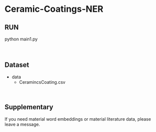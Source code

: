 # Ceramic-Coatings-NER


## RUN<br>
python main1.py
<br>
<br>
<br>


## Dataset<br>
* data
    * CeramincsCoating.csv 
<br>


## Supplementary<br>
If you need material word embeddings or material literature data, please leave a message.



